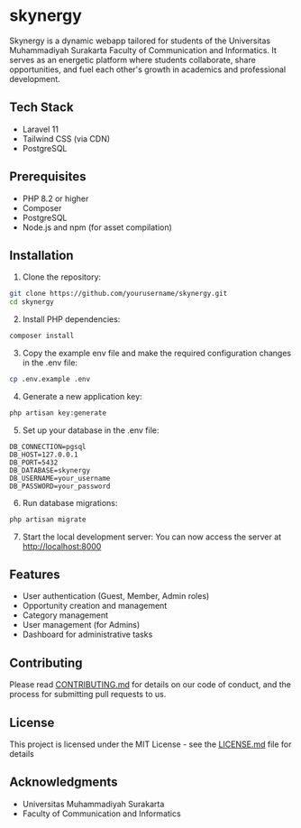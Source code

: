 # skynergy

Skynergy is a dynamic webapp tailored for students of the Universitas Muhammadiyah Surakarta Faculty of Communication and Informatics. It serves as an energetic platform where students collaborate, share opportunities, and fuel each other's growth in academics and professional development.

## Tech Stack

- Laravel 11
- Tailwind CSS (via CDN)
- PostgreSQL

## Prerequisites

- PHP 8.2 or higher
- Composer
- PostgreSQL
- Node.js and npm (for asset compilation)

## Installation

1. Clone the repository:

```bash
git clone https://github.com/yourusername/skynergy.git
cd skynergy
```

2. Install PHP dependencies:

```bash
composer install
```

3. Copy the example env file and make the required configuration changes in the .env file:

```bash
cp .env.example .env
```

4. Generate a new application key:

```bash
php artisan key:generate
```

5. Set up your database in the .env file:

```.env
DB_CONNECTION=pgsql
DB_HOST=127.0.0.1
DB_PORT=5432
DB_DATABASE=skynergy
DB_USERNAME=your_username
DB_PASSWORD=your_password
```

6. Run database migrations:

```bash
php artisan migrate
```

7. Start the local development server:
You can now access the server at <http://localhost:8000>

## Features

- User authentication (Guest, Member, Admin roles)
- Opportunity creation and management
- Category management
- User management (for Admins)
- Dashboard for administrative tasks

## Contributing

Please read [CONTRIBUTING.md](CONTRIBUTING.md) for details on our code of conduct, and the process for submitting pull requests to us.

## License

This project is licensed under the MIT License - see the [LICENSE.md](LICENSE.md) file for details

## Acknowledgments

- Universitas Muhammadiyah Surakarta
- Faculty of Communication and Informatics
